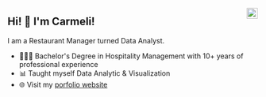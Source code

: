 <a href="https://www.linkedin.com/in/carmeli-tjahjono" target="_blank" rel="nofollow"><img align="right" alt="Linkdein" width="22px" src="https://cdn.jsdelivr.net/npm/simple-icons@v3/icons/linkedin.svg" /></a>

## Hi! 👋 I'm Carmeli!
I am a Restaurant Manager turned Data Analyst.

- 👩🏻‍🎓 Bachelor's Degree in Hospitality Management with 10+ years of professional experience
- 📊 Taught myself Data Analytic & Visualization
- 🌐 Visit my [porfolio website](https://carmeli-tjahjono.github.io/)


